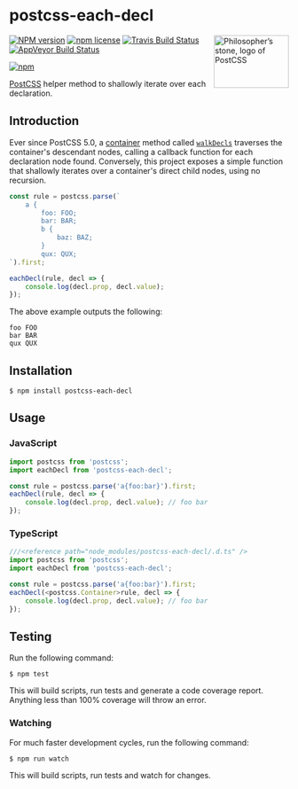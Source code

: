 # postcss-each-decl

<img align="right" width="135" height="95"
	title="Philosopher’s stone, logo of PostCSS"
	src="http://postcss.github.io/postcss/logo-leftp.png">

[![NPM version](http://img.shields.io/npm/v/postcss-each-decl.svg?style=flat)](https://www.npmjs.org/package/postcss-each-decl)
[![npm license](http://img.shields.io/npm/l/postcss-each-decl.svg?style=flat-square)](https://www.npmjs.org/package/postcss-each-decl)
[![Travis Build Status](https://img.shields.io/travis/jedmao/postcss-each-decl.svg?label=unix)](https://travis-ci.org/jedmao/postcss-each-decl)
[![AppVeyor Build Status](https://img.shields.io/appveyor/ci/jedmao/postcss-each-decl.svg?label=windows)](https://ci.appveyor.com/project/jedmao/postcss-each-decl)

[![npm](https://nodei.co/npm/postcss-each-decl.svg?downloads=true)](https://nodei.co/npm/postcss-each-decl/)

[PostCSS](https://github.com/postcss/postcss) helper method to shallowly iterate over each declaration.

## Introduction

Ever since PostCSS 5.0, a [container](https://github.com/postcss/postcss/blob/master/docs/api.md#containers-common-methods) method called [`walkDecls`](https://github.com/postcss/postcss/blob/master/docs/api.md#containerwalkdeclspropfilter-callback) traverses the container's descendant nodes, calling a callback function for each declaration node found. Conversely, this project exposes a simple function that shallowly iterates over a container's direct child nodes, using no recursion.

```js
const rule = postcss.parse(`
	a {
		foo: FOO;
		bar: BAR;
		b {
			baz: BAZ;
		}
		qux: QUX;
`).first;

eachDecl(rule, decl => {
	console.log(decl.prop, decl.value);
});
```

The above example outputs the following:

```
foo FOO
bar BAR
qux QUX
```

## Installation

```
$ npm install postcss-each-decl
```

## Usage

### JavaScript

```js
import postcss from 'postcss';
import eachDecl from 'postcss-each-decl';

const rule = postcss.parse('a{foo:bar}').first;
eachDecl(rule, decl => {
	console.log(decl.prop, decl.value); // foo bar
});
```

### TypeScript

```ts
///<reference path="node_modules/postcss-each-decl/.d.ts" />
import postcss from 'postcss';
import eachDecl from 'postcss-each-decl';

const rule = postcss.parse('a{foo:bar}').first;
eachDecl(<postcss.Container>rule, decl => {
	console.log(decl.prop, decl.value); // foo bar
});
```

## Testing

Run the following command:

```
$ npm test
```

This will build scripts, run tests and generate a code coverage report. Anything less than 100% coverage will throw an error.

### Watching

For much faster development cycles, run the following command:

```
$ npm run watch
```

This will build scripts, run tests and watch for changes.
